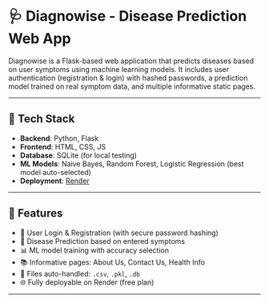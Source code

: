 # 🩺 Diagnowise - Disease Prediction Web App

Diagnowise is a Flask-based web application that predicts diseases based on user symptoms using machine learning models. It includes user authentication (registration & login) with hashed passwords, a prediction model trained on real symptom data, and multiple informative static pages.

---

## 🔧 Tech Stack

- **Backend**: Python, Flask
- **Frontend**: HTML, CSS, JS
- **Database**: SQLite (for local testing)
- **ML Models**: Naive Bayes, Random Forest, Logistic Regression (best model auto-selected)
- **Deployment**: [Render](https://render.com)

---

## 🚀 Features

- 🔐 User Login & Registration (with secure password hashing)
- 🤖 Disease Prediction based on entered symptoms
- 📊 ML model training with accuracy selection
- 📚 Informative pages: About Us, Contact Us, Health Info
- 💾 Files auto-handled: `.csv`, `.pkl`, `.db`
- 🌐 Fully deployable on Render (free plan)

---



